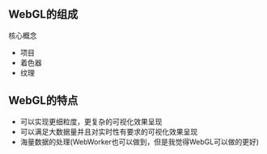 ## WebGL的组成

核心概念

* 项目
* 着色器
* 纹理

## WebGL的特点

* 可以实现更细粒度，更复杂的可视化效果呈现
* 可以满足大数据量并且对实时性有要求的可视化效果呈现
* 海量数据的处理(WebWorker也可以做到，但是我觉得WebGL可以做的更好)